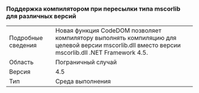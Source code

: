 ### <a name="compiler-support-for-type-forwarding-when-multi-targeting-mscorlib"></a>Поддержка компилятором при пересылки типа mscorlib для различных версий

|   |   |
|---|---|
|Подробные сведения|Новая функция CodeDOM позволяет компилятору выполнять компиляцию для целевой версии mscorlib.dll вместо версии mscorlib.dll .NET Framework 4.5.|
|Область|Пограничный случай|
|Версия|4.5|
|Тип|Среда выполнения|

